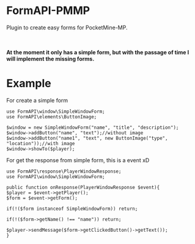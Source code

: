 # FormAPI-PMMP
Plugin to create easy forms for PocketMine-MP.

<br><br>
**At the moment it only has a simple form, but with the passage of time I will implement the missing forms.**
# Example
For create a simple form
```
use FormAPI\window\SimpleWindowForm;
use FormAPI\elements\ButtonImage;

$window = new SimpleWindowForm("name", "title", "description");
$window->addButton("name", "text");//without image
$window->addButton("name1", "text", new ButtonImage("type", "location"));//with image
$window->showTo($player);
```

For get the response from simple form, this is a event xD
```
use FormAPI\response\PlayerWindowResponse;
use FormAPI\window\SimpleWindowForm;

public function onResponse(PlayerWindowResponse $event){
$player = $event->getPlayer();
$form = $event->getForm();

if(!($form instanceof SimpleWindowForm)) return;

if(!($form->getName() !== "name")) return;

$player->sendMessage($form->getClickedButton()->getText());
}
```